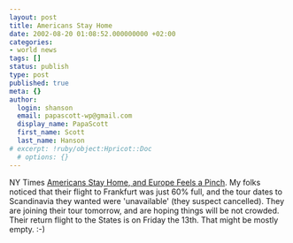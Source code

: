 ```yaml
---
layout: post
title: Americans Stay Home
date: 2002-08-20 01:08:52.000000000 +02:00
categories:
- world news
tags: []
status: publish
type: post
published: true
meta: {}
author:
  login: shanson
  email: papascott-wp@gmail.com
  display_name: PapaScott
  first_name: Scott
  last_name: Hanson
# excerpt: !ruby/object:Hpricot::Doc
  # options: {}
---
```

<p>NY Times <a href="http://www.nytimes.com/2002/08/18/international/europe/18EURO.html">Americans Stay Home, and Europe Feels a Pinch</a>. My folks noticed that their flight to Frankfurt was just 60% full,  and the tour dates to Scandinavia they wanted were 'unavailable' (they suspect cancelled). They are joining their tour tomorrow, and are hoping things will be not crowded. Their return flight to the States is on Friday the 13th. That might be mostly empty. :-)</p>
